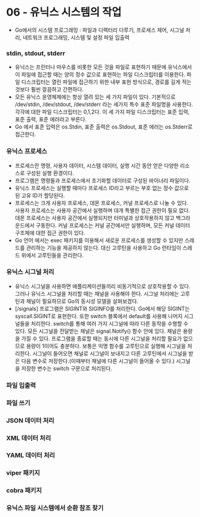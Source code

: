 # 06 - 유닉스 시스템의 작업
- Go에서의 시스템 프로그래밍 : 파일과 디렉터리 다루기, 프로세스 제어, 시그널 처리, 네트워크 프로그래밍, 시스템 및 설정 파일 입출력

### stdin, stdout, stderr
- 유닉스는 프린터나 마우스를 비롯한 모든 것을 파일로 표현하기 때문에 유닉스에서 이 파일에 접근할 때는 양의 정수 값으로 표현하는 파일 디스크립터를 이용한다. 파일 디스크립터는 열린 파일에 접근하기 위한 내부 표현 방식으로, 경로를 길게 적는 것보다 훨씬 깔끔하고 간편하다. 
- 모든 유닉스 윤영체제에는 항상 열려 있는 세 가지 파일이 있다. 기본적으로 /dev/stdin, /dev/stdout, /dev/stderr 라는 세가지 특수 표준 파일명을 사용한다. 각각에 대한 파일 디스크립터는 0,1,2다. 이 세 가지 파일 디스크립터는 표준 입력, 표준 출력, 표준 에러라고 부른다.
- Go 에서 표준 입력은 os.Stdin, 표준 출력은 os.Stdout, 표준 에러는 os.Stderr로 접근한다.

### 유닉스 프로세스
- 프로세스란 명령, 사용자 데이터, 시스템 데이터, 실행 시간 동안 얻은 다양한 리소스로 구성된 실행 환경이다.
- 프로그램은 명령들과 프로세스에서 초기화할 데이터로 구성된 바이너리 파일이다. 
- 유닉스 프로세스는 실행할 때마다 프로세스 ID라고 부르는 부호 없는 정수 값으로 된 고유 ID가 할당된다.
- 프로세스는 크게 사용자 프로세스, 데몬 프로세스, 커널 프로세스로 나눌 수 있다. 사용자 프로세스는 사용자 공간에서 실행하며 대개 특별한 접근 권한이 필요 없다. 데몬 프로세스는 사용자 공간에서 실행되지만 터미널과 상호작용하지 않고 백그라운드에서 구동한다. 커널 프로세스는 커널 공간에서만 실행하며, 모든 커널 데이터 구조체에 대한 접근 권한이 있다.
- Go 언어 에서는 exec 패키지를 이용해서 새로운 프로세스를 생성할 수 있지만 스레드를 관리하는 기능을 제공하지 않는다. 대신 고루틴을 사용하고 Go 런타임이 스레드 위에서 고루틴들을 관리한다.

### 유닉스 시그널 처리
- 유닉스 시그널을 사용하면 애플리케이션들끼리 비동기적으로 상호작용할 수 있다. 그러나 유닉스 시그널을 처리할 때는 채널을 사용해야 한다. 시그널 처리에는 고루틴과 채널이 필요하므로 Go의 동시성 모델을 살펴보겠다.
- [/signals] 프로그램은 SIGINT와 SIGINFO를 처리한다. Go에서 해당 SIGINT는 syscall.SIGINT로 표현한다. 또한 switch 블록에서 default를 사용해 나머지 시그널들을 처리한다. switch를 통해 여러 가지 시그널에 따라 다른 동작을 수행할 수 있다. 모든 시그널을 전달받는 채널은 signal.Notify() 함수 안에 있다. 채널은 용량을 가질 수 있다. 프로그램을 종료할 때는 동시에 다른 시그널을 처리할 필요가 없으므로 용량이 1이어도 충분하다. 보통은 익명 함수를 고루틴으로 실행해 시그널을 처리한다. 시그널이 들어오면 채널로 시그널이 보내지고 다른 고루틴에서 시그널을 받은 다음 변수로 저장한다.(이때부터 채널에 다른 시그널이 들어올 수 있다.) 시그널을 저장한 변수는 switch 구문으로 처리된다.

### 파일 입출력

### 파일 쓰기

### JSON 데이터 처리

### XML 데이터 처리

### YAML 데이터 처리

### viper 패키지

### cobra 패키지

### 유닉스 파일 시스템에서 순환 참조 찾기